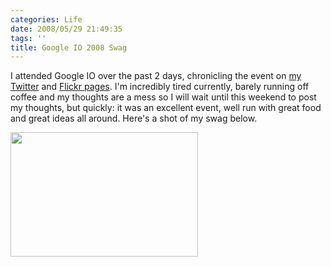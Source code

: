 ```yaml
---
categories: Life
date: 2008/05/29 21:49:35
tags: ''
title: Google IO 2008 Swag
---
```


I attended Google IO over the past 2 days, chronicling the event on [my
Twitter][1] and [Flickr pages][2]. I'm incredibly tired currently, barely
running off coffee and my thoughts are a mess so I will wait until this weekend
to post my thoughts, but quickly: it was an excellent event, well run with great
food and great ideas all around. Here's a shot of my swag below.

<a rel="attachment wp-att-16"
href="http://www.thebehrensventure.com/?attachment_id=16"><img
class="aligncenter size-medium wp-image-16" title="Google IO Swag"
src="http://www.thebehrensventure.com/wp-content/uploads/2008/05/2534989615_1c29b9670c_b-300x199.jpg"
alt="" width="300" height="199" /></a>


[1]: http://twitter.com/AskedRelic
[2]: http://www.flickr.com/askedrelic
